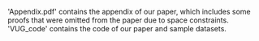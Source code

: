 'Appendix.pdf' contains the appendix of our paper, which includes some proofs that were omitted from the paper due to space constraints.
'VUG_code' contains the code of our paper and sample datasets.
